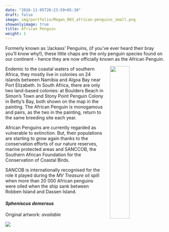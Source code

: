 ```yaml
---
date: "2016-11-05T20:23:59+05:30"
draft: false
image: img/portfolio/Megan_003_african-penguins_small.png
showonlyimage: true
title: African Penguin
weight: 1
---
```


Formerly known as ‘Jackass’ Penguins, (if you’ve ever heard their bray you’ll know why!), these little chaps are the only penguin species found on our continent - hence they are now officially known as the African Penguin.
<!--more-->

<img style="float: right; width: 35%; margin-left:20px" src="/img/sanccob.jpg">

Endemic to the coastal waters of southern Africa, they mostly live in colonies on 24 islands between Namibia and Algoa Bay near Port Elizabeth. In South Africa, there are only two land-based colonies: at Boulders Beach in Simon’s Town and Stony Point Penguin Colony in Betty’s Bay, both shown on the map in the painting. The African Penguin is monogamous and pairs, as the two in the painting, return to the same breeding site each year.

African Penguins are currently regarded as vulnerable to extinction. But, their populations are starting to grow again thanks to the conservation efforts of our nature reserves, marine protected areas and SANCCOB, the Southern African Foundation for the Conservation of Coastal Birds. 

SANCOB is internationally recognised for the role it played during the *MV Treasure* oil spill when more than 20 000 African penguins were oiled when the ship sank between Robben Island and Dassen Island.

#### *Spheniscus demersus*
Original artwork: *available*

![][1]

[1]: /img/portfolio/Megan_003_african-penguins.png
